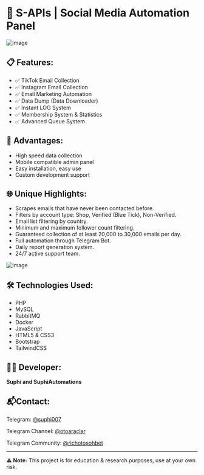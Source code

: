
# 🚀 S-APIs | Social Media Automation Panel

![image](https://github.com/user-attachments/assets/cb9e1636-6a25-4b1d-9cf0-8daba2605b02)



## 📋 Features:

* ✅ TikTok Email Collection
* ✅ Instagram Email Collection
* ✅ Email Marketing Automation
* ✅ Data Dump (Data Downloader)
* ✅ Instant LOG System
* ✅ Membership System & Statistics
* ✅ Advanced Queue System

## 🎯 Advantages:

* High speed data collection
* Mobile compatible admin panel
* Easy installation, easy use
* Custom development support

## 🌐 Unique Highlights:

* Scrapes emails that have never been contacted before.
* Filters by account type: Shop, Verified (Blue Tick), Non-Verified.
* Email list filtering by country.
* Minimum and maximum follower count filtering.
* Guaranteed collection of at least 20,000 to 30,000 emails per day.
* Full automation through Telegram Bot.
* Daily report generation system.
* 24/7 active support team.

![image](https://github.com/user-attachments/assets/a7510362-ff7b-470c-8936-e4f8271dce4a)


## 🛠️ Technologies Used:

* PHP
* MySQL
* RabbitMQ
* Docker
* JavaScript
* HTML5 & CSS3
* Bootstrap
* TailwindCSS

## 👨‍💻 Developer:

**Suphi and SuphiAutomations**

## 📬Contact:

Telegram: [@suphi007](https://t.me/suphi007)

Telegram Channel: [@otoaraclar](https://t.me/otoaraclar)

Telegram Community: [@richotosohbet](https://t.me/richotosohbet)

-----

**⚠️ Note:** This project is for education & research purposes, use at your own risk.
